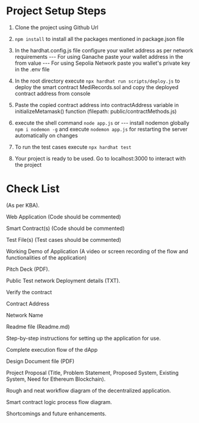 # Project Setup Steps

1. Clone the project using Github Url

2. `npm install` to install all the packages mentioned in package.json file

3. In the hardhat.config.js file configure your wallet address as per network requirements
--- For using Ganache paste your wallet address in the from value
--- For using Sepolia Network paste you wallet's private key in the .env file

4. In the root directory execute `npx hardhat run scripts/deploy.js` to deploy the smart contract MediRecords.sol and copy the deployed contract address from console

5. Paste the copied contract address into contractAddress variable in initializeMetamask() function (filepath: public/contractMethods.js)

6. execute the shell command `node app.js` or
--- install nodemon globally `npm i nodemon -g` and execute `nodemon app.js` for restarting the server automatically on changes

7. To run the test cases execute `npx hardhat test`

8. Your project is ready to be used. Go to localhost:3000 to interact with the project










# Check List
(As per KBA).

 Web Application (Code should be commented)

 Smart Contract(s) (Code should be commented)

 Test File(s) (Test cases should be commented)

 Working Demo of Application (A video or screen recording of the flow and functionalities of the application)

 Pitch Deck (PDF).

 Public Test network Deployment details (TXT).

 Verify the contract

 Contract Address

 Network Name

 Readme file (Readme.md)

 Step-by-step instructions for setting up the application for use.

 Complete execution flow of the dApp

 Design Document file (PDF)

 Project Proposal (Title, Problem Statement, Proposed System, Existing System, Need for Ethereum Blockchain).

 Rough and neat workflow diagram of the decentralized application.

 Smart contract logic process flow diagram.
 
 Shortcomings and future enhancements.




